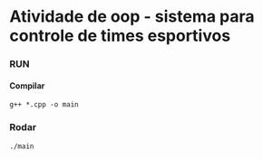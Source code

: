 # Atividade de oop - sistema para controle de times esportivos

### RUN

#### Compilar
```
g++ *.cpp -o main 
```

### Rodar
```
./main
```
